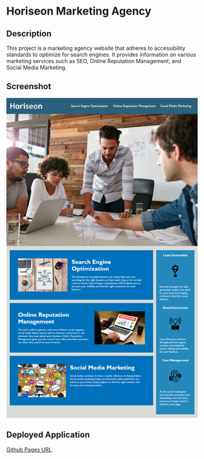 # Horiseon Marketing Agency

## Description
This project is a marketing agency website that adheres to accessibility standards to optimize for search engines. It provides information on various marketing services such as SEO, Online Reputation Management, and Social Media Marketing.

## Screenshot
![Screenshot of the application](./assets/images/01-html-css-git-homework-demo.png)

## Deployed Application
[Github Pages URL](https://briantib.github.io/columbia-bootcamp-challenge-1/)